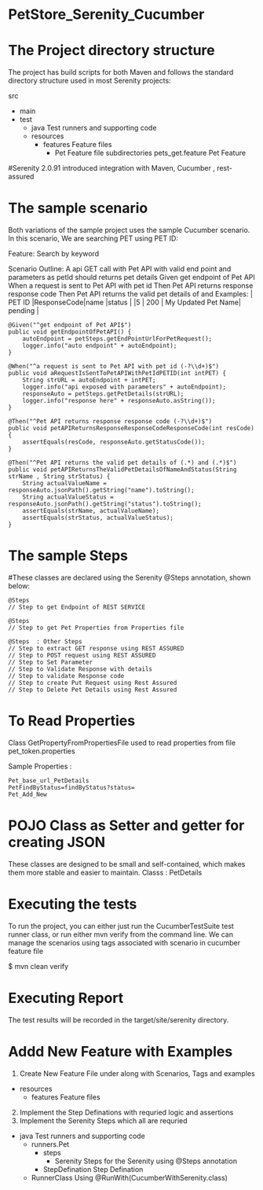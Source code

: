 # PetStore_Serenity_Cucumber


# The Project directory structure

The project has build scripts for both Maven  and follows the standard directory structure used in most Serenity projects:

src
  + main
  + test
    + java                        Test runners and supporting code
    + resources
      + features                  Feature files
        + Pet                     Feature file subdirectories
             pets_get.feature     Pet Feature
             
#Serenity 2.0.91 introduced integration with Maven, Cucumber , rest-assured

# The sample scenario

Both variations of the sample project uses the sample Cucumber scenario. In this scenario, We are searching PET using PET ID:

Feature: Search by keyword

  Scenario Outline: A api GET call with Pet API with valid end point and parameters as petId should returns pet details
    Given get endpoint of Pet API
    When a request is sent to Pet API with pet id <PET ID>
    Then Pet API returns response response code <ResponseCode>
    Then Pet API returns the valid pet details of <name> and <status>
    Examples:
      | PET ID |ResponseCode|name                |status         |
      |5       | 200        | My Updated Pet Name|    pending    |
      


    @Given("^get endpoint of Pet API$")
    public void getEndpointOfPetAPI() {
        autoEndpoint = petSteps.getEndPointUrlForPetRequest();
        logger.info("auto endpoint" + autoEndpoint);
    }

    @When("^a request is sent to Pet API with pet id (-?\\d+)$")
    public void aRequestIsSentToPetAPIWithPetIdPETID(int intPET) {
        String strURL = autoEndpoint + intPET;
        logger.info("api exposed with parameters" + autoEndpoint);
        responseAuto = petSteps.getPetDetails(strURL);
        logger.info("response here" + responseAuto.asString());
    }

    @Then("^Pet API returns response response code (-?\\d+)$")
    public void petAPIReturnsResponseResponseCodeResponseCode(int resCode) {
        assertEquals(resCode, responseAuto.getStatusCode());
    }

    @Then("^Pet API returns the valid pet details of (.*) and (.*)$")
    public void petAPIReturnsTheValidPetDetailsOfNameAndStatus(String strName , String strStatus) {
        String actualValueName = responseAuto.jsonPath().getString("name").toString();
        String actualValueStatus = responseAuto.jsonPath().getString("status").toString();
        assertEquals(strName, actualValueName);
        assertEquals(strStatus, actualValueStatus);
    }

# The sample Steps
#These classes are declared using the Serenity @Steps annotation, shown below:

    @Steps
    // Step to get Endpoint of REST SERVICE

    @Steps
    // Step to get Pet Properties from Properties file

    @Steps  : Other Steps 
    // Step to extract GET response using REST ASSURED
    // Step to POST request using REST ASSURED
    // Step to Set Parameter
    // Step to Validate Response with details
    // Step to validate Response code
    // Step to create Put Request using Rest Assured
    // Step to Delete Pet Details using Rest Assured

# To Read Properties
  Class GetPropertyFromPropertiesFile used to read properties from file pet_token.properties
  
  Sample Properties :
  
    Pet_base_url_PetDetails
    PetFindByStatus=findByStatus?status=
    Pet_Add_New

# POJO Class as Setter and getter for creating JSON 
  These classes are designed to be small and self-contained, which makes them more stable and easier to maintain.
  Classs : PetDetails

# Executing the tests

To run the project, you can either just run the CucumberTestSuite test runner class, or run either mvn verify from the command line.
We can manage the scenarios using tags associated with scenario in cucumber feature file

$ mvn clean verify

# Executing Report

The test results will be recorded in the target/site/serenity directory.

# Addd New Feature with Examples 
1. Create New Feature File under along with Scenarios, Tags and examples 

 + resources
      + features                  Feature files

2. Implement the Step Definations with requried logic and assertions 
3. Implement the Serenity Steps which all are requried 

 + java                        Test runners and supporting code
    + runners.Pet
        + steps                 
          + Serenity            Steps for the Serenity using @Steps annotation 
        + StepDefination        Step Defination 
    + RunnerClass               Using @RunWith(CucumberWithSerenity.class)
